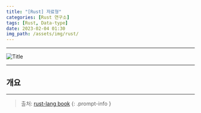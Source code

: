 ```yaml
---
title: "[Rust] 자료형"
categories: [Rust 연구소]
tags: [Rust, Data-type]
date: 2023-02-04 01:30
img_path: /assets/img/rust/
---
```


---

![Title](rust_title.png)

---

## **개요**

---

> 출처: [rust-lang book](https://doc.rust-lang.org/book/ch03-02-data-types.html)
{: .prompt-info }
